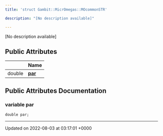 ```yaml
---
title: 'struct Gambit::MicrOmegas::MOcommonSTR'

description: "[No description available]"

---
```









[No description available]

## Public Attributes

|                | Name           |
| -------------- | -------------- |
| double | **[par](/documentation/code/colliderbit_development/classes/structgambit_1_1micromegas_1_1mocommonstr/#variable-par)**  |

## Public Attributes Documentation

### variable par

```
double par;
```


-------------------------------

Updated on 2022-08-03 at 03:17:01 +0000